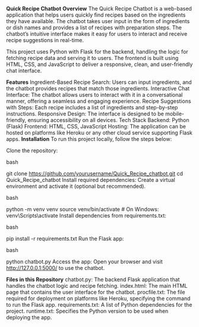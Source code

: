 **Quick Recipe Chatbot**
**Overview**
The Quick Recipe Chatbot is a web-based application that helps users quickly find recipes based on the ingredients they have available. The chatbot takes user input in the form of ingredients or dish names and provides a list of recipes with preparation steps. The chatbot’s intuitive interface makes it easy for users to interact and receive recipe suggestions in real-time.

This project uses Python with Flask for the backend, handling the logic for fetching recipe data and serving it to users. The frontend is built using HTML, CSS, and JavaScript to deliver a responsive, clean, and user-friendly chat interface.

**Features**
Ingredient-Based Recipe Search: Users can input ingredients, and the chatbot provides recipes that match those ingredients.
Interactive Chat Interface: The chatbot allows users to interact with it in a conversational manner, offering a seamless and engaging experience.
Recipe Suggestions with Steps: Each recipe includes a list of ingredients and step-by-step instructions.
Responsive Design: The interface is designed to be mobile-friendly, ensuring accessibility on all devices.
Tech Stack
Backend: Python (Flask)
Frontend: HTML, CSS, JavaScript
Hosting: The application can be hosted on platforms like Heroku or any other cloud service supporting Flask apps.
**Installation**
To run this project locally, follow the steps below:

Clone the repository:

bash

git clone https://github.com/yourusername/Quick_Recipe_chatbot.git
cd Quick_Recipe_chatbot
Install required dependencies: Create a virtual environment and activate it (optional but recommended).

bash

python -m venv venv
source venv/bin/activate  # On Windows: venv\Scripts\activate
Install dependencies from requirements.txt:

bash

pip install -r requirements.txt
Run the Flask app:

bash

python chatbot.py
Access the app: Open your browser and visit http://127.0.0.1:5000/ to use the chatbot.

**Files in this Repository**
chatbot.py: The backend Flask application that handles the chatbot logic and recipe fetching.
index.html: The main HTML page that contains the user interface for the chatbot.
procfile.txt: The file required for deployment on platforms like Heroku, specifying the command to run the Flask app.
requirements.txt: A list of Python dependencies for the project.
runtime.txt: Specifies the Python version to be used when deploying the app.
